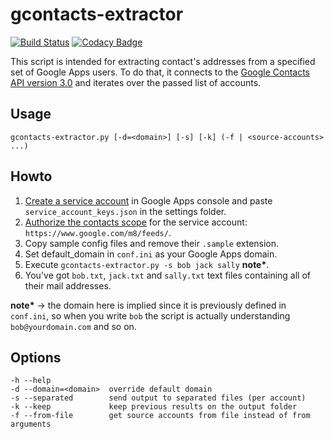 # gcontacts-extractor

[![Build Status](https://travis-ci.org/desko27/gcontacts-extractor.svg?branch=master)](https://travis-ci.org/desko27/gcontacts-extractor)
[![Codacy Badge](https://www.codacy.com/project/badge/8077cc0440db43709c6b554a2d51a3b6)](https://www.codacy.com/public/desko27/gcontacts-extractor)

This script is intended for extracting contact's addresses from a specified
set of Google Apps users. To do that, it connects to the
[Google Contacts API version 3.0](https://developers.google.com/google-apps/contacts/v3/)
and iterates over the passed list of accounts.

## Usage

```
gcontacts-extractor.py [-d=<domain>] [-s] [-k] (-f | <source-accounts> ...)
```

## Howto

1. [Create a service account](https://developers.google.com/identity/protocols/OAuth2ServiceAccount#creatinganaccount) in Google Apps console and paste `service_account_keys.json` in the settings folder.
2. [Authorize the contacts scope](https://developers.google.com/identity/protocols/OAuth2ServiceAccount#delegatingauthority) for the service account: `https://www.google.com/m8/feeds/`.
3. Copy sample config files and remove their `.sample` extension.
4. Set default_domain in `conf.ini` as your Google Apps domain.
5. Execute `gcontacts-extractor.py -s bob jack sally` __note*__.
6. You've got `bob.txt`, `jack.txt` and `sally.txt` text files containing all of their mail addresses.

__note*__ → the domain here is implied since it is previously defined in `conf.ini`, so when you write `bob` the script is actually understanding `bob@yourdomain.com` and so on.

## Options
  
```
-h --help
-d --domain=<domain>  override default domain
-s --separated        send output to separated files (per account)
-k --keep             keep previous results on the output folder
-f --from-file        get source accounts from file instead of from arguments
```
